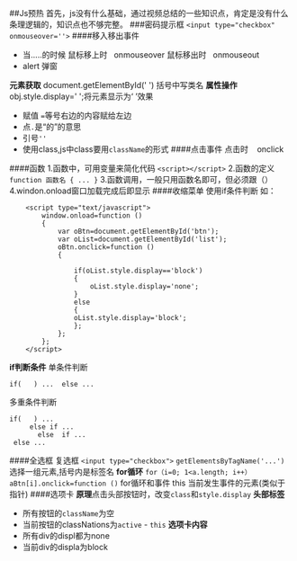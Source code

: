 ##Js预热
首先，js没有什么基础，通过视频总结的一些知识点，肯定是没有什么条理逻辑的，知识点也不够完整。
###密码提示框
`<input type="checkbox" onmouseover=''>`
####移入移出事件
- 当.....的时候
鼠标移上时 &nbsp;&nbsp;onmouseover
鼠标移出时 &nbsp;&nbsp;onmouseout
- alert 弹窗

**元素获取**
document.getElementById(' ')
括号中写类名
**属性操作**
obj.style.display='  ';将元素显示为‘  ’效果
- 赋值 `=`等号右边的内容赋给左边
- 点`.`是“的”的意思
- 引号`''`
- 使用class,js中class要用`className`的形式
####点击事件
点击时 &nbsp; &nbsp;onclick

####函数
 1.函数中，可用变量来简化代码
 `<script></script>`
2.函数的定义
`function 函数名 { ... }`
3.函数调用，一般只用函数名即可，但必须跟（）
4.windon.onload窗口加载完成后即显示
####收缩菜单
使用if条件判断
如：
```
	<script type="text/javascript">
		window.onload=function () 
		{
			var oBtn=document.getElementById('btn');
			var oList=document.getElementById('list');
			oBtn.onclick=function ()
			{

				if(oList.style.display=='block')
				{
					oList.style.display='none';
				}
				else 
				{
				oList.style.display='block';
				};
			};
		};
	</script>
```
**if判断条件**
单条件判断
```
if(   ) ...  else ...
```
多重条件判断
```
if(   ) ...  
     else if ...
       else  if ...
 else ... 
```
####全选框
复选框
`<input type="checkbox">`
`getElementsByTagName('...')` 选择一组元素,括号内是标签名
**for循环**
`for（i=0; 1<a.length; i++）`
`aBtn[i].onclick=function ()`
for循环和事件
this 当前发生事件的元素(类似于指针)
####选项卡
**原理**点击头部按钮时，改变`class`和`style.display`
**头部标签**
- 所有按钮的`className`为空
- 当前按钮的classNations为`active` - `this`
**选项卡内容**
- 所有div的displ都为none
- 当前div的displa为block

